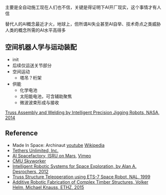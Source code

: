 
主要是全自动施工现在人们也不信，关键是得证明下AI开厂现实，这个事情才有人信

替代人的AI概念最近才火，地球上，但所谓AI失业甚至AI自举、技术奇点之类威胁人类的概念所需的AI水平高得多

## 空间机器人学与运动装配

* init
* 后续仅运送关节部分
* 空间运动
    * 塔吊？桁架
* 供能
    * 化学电池
    * 太阳能电池，可含辅助聚焦
    * 微波波束形成与接收


[Truss Assembly and Welding by Intelligent Precision Jigging Robots, NASA, 2014](http://ek2.co/wp-content/uploads/2015/05/TEPRA-2014-1.pdf)

## Reference

* Made In Space: Archinaut [youtube](https://www.youtube.com/watch?v=wvwXgZhrr-s) [Wikipedia](https://en.wikipedia.org/wiki/Archinaut)
* [Tethers Unlimited, Inc.](https://en.wikipedia.org/wiki/Tethers_Unlimited,_Inc.)
* [AI Spacefactory, ISRU on Mars](https://www.aispacefactory.com/), [Vimeo](https://vimeo.com/271168273)
* [CMU Skyworker](http://www.frc.ri.cmu.edu/projects/skyworker/)
* [Intelligent Robotic Systems for Space Exploration, by Alan A. Desrochers, 2012](https://books.google.com.hk/books?id=bJ_zBwAAQBAJ)
* [Truss Structure Teleoperation using ETS-7 Space Robot, NAL, 1999](https://repository.exst.jaxa.jp/dspace/bitstream/a-is/23590/1/nalrp2001026.pdf)
* [Additive Robotic Fabrication of Complex Timber Structures, Volker Helm, Michael Knauss, ETHZ, 2015](https://www.bfh.ch/fileadmin/data/publikationen/2015/D_59_Sitzmann_S.pdf)
